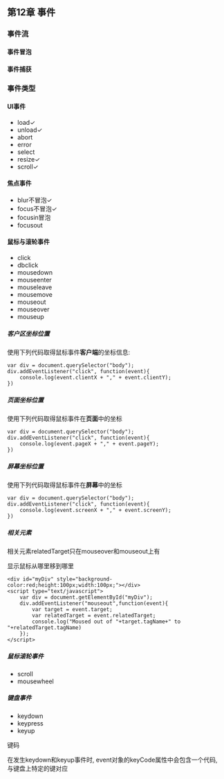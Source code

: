 <link rel="stylesheet" href="http://yandex.st/highlightjs/6.1/styles/default.min.css">
<script src="http://yandex.st/highlightjs/6.1/highlight.min.js"></script>
<script>
    hljs.tabReplace = '    ';
    hljs.initHighlightingOnLoad();
</script>

## 第12章 事件

### 事件流

#### 事件冒泡

#### 事件捕获

### 事件类型

#### UI事件

- load✓
- unload✓
- abort
- error
- select
- resize✓
- scroll✓

#### 焦点事件

- blur不冒泡✓
- focus不冒泡✓
- focusin冒泡
- focusout

#### 鼠标与滚轮事件

- click
- dbclick
- mousedown
- mouseenter
- mouseleave
- mousemove
- mouseout
- mouseover
- mouseup

##### 客户区坐标位置

使用下列代码取得鼠标事件**客户端**的坐标信息:

	var div = document.querySelector("body");
	div.addEventListener("click", function(event){
		console.log(event.clientX + "," + event.clientY);
	})

##### 页面坐标位置

使用下列代码取得鼠标事件在**页面**中的坐标

	var div = document.querySelector("body");
	div.addEventListener("click", function(event){
		console.log(event.pageX + "," + event.pageY);
	})

##### 屏幕坐标位置

使用下列代码取得鼠标事件在**屏幕**中的坐标

	var div = document.querySelector("body");
	div.addEventListener("click", function(event){
		console.log(event.screenX + "," + event.screenY);
	})	

##### 相关元素

相关元素relatedTarget只在mouseover和mouseout上有

显示鼠标从哪里移到哪里

	<div id="myDiv" style="background-color:red;height:100px;width:100px;"></div>
	<script type="text/javascript">
		var div = document.getElementById("myDiv");
		div.addEventListener("mouseout",function(event){
			var target = event.target;
			var relatedTarget = event.relatedTarget;
			console.log("Moused out of "+target.tagName+" to "+relatedTarget.tagName)
		});
	</script>


##### 鼠标滚轮事件

- scroll
- mousewheel

##### 键盘事件

- keydown
- keypress
- keyup

键码

在发生keydown和keyup事件时, event对象的keyCode属性中会包含一个代码, 与键盘上特定的键对应





	


	